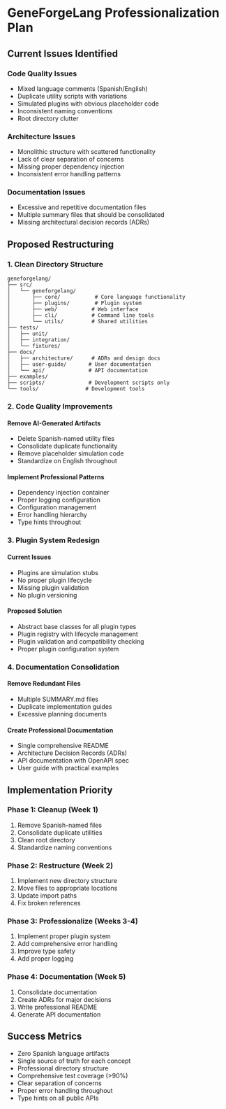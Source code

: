 # GeneForgeLang Professionalization Plan

## Current Issues Identified

### Code Quality Issues
- Mixed language comments (Spanish/English)
- Duplicate utility scripts with variations
- Simulated plugins with obvious placeholder code
- Inconsistent naming conventions
- Root directory clutter

### Architecture Issues
- Monolithic structure with scattered functionality
- Lack of clear separation of concerns
- Missing proper dependency injection
- Inconsistent error handling patterns

### Documentation Issues
- Excessive and repetitive documentation files
- Multiple summary files that should be consolidated
- Missing architectural decision records (ADRs)

## Proposed Restructuring

### 1. Clean Directory Structure
```
geneforgelang/
├── src/
│   └── geneforgelang/
│       ├── core/           # Core language functionality
│       ├── plugins/        # Plugin system
│       ├── web/           # Web interface
│       ├── cli/           # Command line tools
│       └── utils/         # Shared utilities
├── tests/
│   ├── unit/
│   ├── integration/
│   └── fixtures/
├── docs/
│   ├── architecture/      # ADRs and design docs
│   ├── user-guide/       # User documentation
│   └── api/              # API documentation
├── examples/
├── scripts/              # Development scripts only
└── tools/               # Development tools
```

### 2. Code Quality Improvements

#### Remove AI-Generated Artifacts
- Delete Spanish-named utility files
- Consolidate duplicate functionality
- Remove placeholder simulation code
- Standardize on English throughout

#### Implement Professional Patterns
- Dependency injection container
- Proper logging configuration
- Configuration management
- Error handling hierarchy
- Type hints throughout

### 3. Plugin System Redesign

#### Current Issues
- Plugins are simulation stubs
- No proper plugin lifecycle
- Missing plugin validation
- No plugin versioning

#### Proposed Solution
- Abstract base classes for all plugin types
- Plugin registry with lifecycle management
- Plugin validation and compatibility checking
- Proper plugin configuration system

### 4. Documentation Consolidation

#### Remove Redundant Files
- Multiple SUMMARY.md files
- Duplicate implementation guides
- Excessive planning documents

#### Create Professional Documentation
- Single comprehensive README
- Architecture Decision Records (ADRs)
- API documentation with OpenAPI spec
- User guide with practical examples

## Implementation Priority

### Phase 1: Cleanup (Week 1)
1. Remove Spanish-named files
2. Consolidate duplicate utilities
3. Clean root directory
4. Standardize naming conventions

### Phase 2: Restructure (Week 2)
1. Implement new directory structure
2. Move files to appropriate locations
3. Update import paths
4. Fix broken references

### Phase 3: Professionalize (Weeks 3-4)
1. Implement proper plugin system
2. Add comprehensive error handling
3. Improve type safety
4. Add proper logging

### Phase 4: Documentation (Week 5)
1. Consolidate documentation
2. Create ADRs for major decisions
3. Write professional README
4. Generate API documentation

## Success Metrics

- Zero Spanish language artifacts
- Single source of truth for each concept
- Professional directory structure
- Comprehensive test coverage (>90%)
- Clear separation of concerns
- Proper error handling throughout
- Type hints on all public APIs
